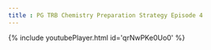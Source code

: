 ```yaml
---
title : PG TRB Chemistry Preparation Strategy Episode 4
---
```






{% include youtubePlayer.html id='qrNwPKe0Uo0' %}
